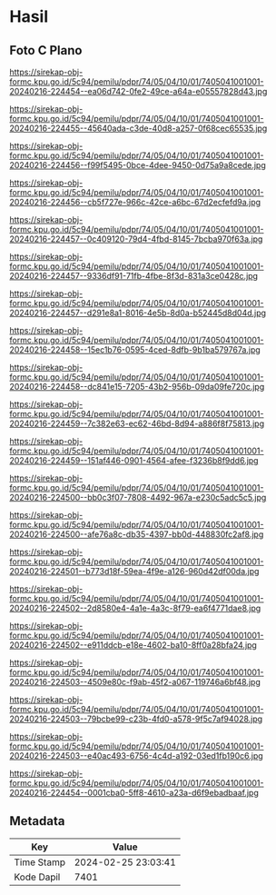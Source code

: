 # Hasil

## Foto C Plano

https://sirekap-obj-formc.kpu.go.id/5c94/pemilu/pdpr/74/05/04/10/01/7405041001001-20240216-224454--ea06d742-0fe2-49ce-a64a-e05557828d43.jpg

https://sirekap-obj-formc.kpu.go.id/5c94/pemilu/pdpr/74/05/04/10/01/7405041001001-20240216-224455--45640ada-c3de-40d8-a257-0f68cec65535.jpg

https://sirekap-obj-formc.kpu.go.id/5c94/pemilu/pdpr/74/05/04/10/01/7405041001001-20240216-224456--f99f5495-0bce-4dee-9450-0d75a9a8cede.jpg

https://sirekap-obj-formc.kpu.go.id/5c94/pemilu/pdpr/74/05/04/10/01/7405041001001-20240216-224456--cb5f727e-966c-42ce-a6bc-67d2ecfefd9a.jpg

https://sirekap-obj-formc.kpu.go.id/5c94/pemilu/pdpr/74/05/04/10/01/7405041001001-20240216-224457--0c409120-79d4-4fbd-8145-7bcba970f63a.jpg

https://sirekap-obj-formc.kpu.go.id/5c94/pemilu/pdpr/74/05/04/10/01/7405041001001-20240216-224457--9336df91-71fb-4fbe-8f3d-831a3ce0428c.jpg

https://sirekap-obj-formc.kpu.go.id/5c94/pemilu/pdpr/74/05/04/10/01/7405041001001-20240216-224457--d291e8a1-8016-4e5b-8d0a-b52445d8d04d.jpg

https://sirekap-obj-formc.kpu.go.id/5c94/pemilu/pdpr/74/05/04/10/01/7405041001001-20240216-224458--15ec1b76-0595-4ced-8dfb-9b1ba579767a.jpg

https://sirekap-obj-formc.kpu.go.id/5c94/pemilu/pdpr/74/05/04/10/01/7405041001001-20240216-224458--dc841e15-7205-43b2-956b-09da09fe720c.jpg

https://sirekap-obj-formc.kpu.go.id/5c94/pemilu/pdpr/74/05/04/10/01/7405041001001-20240216-224459--7c382e63-ec62-46bd-8d94-a886f8f75813.jpg

https://sirekap-obj-formc.kpu.go.id/5c94/pemilu/pdpr/74/05/04/10/01/7405041001001-20240216-224459--151af446-0901-4564-afee-f3236b8f9dd6.jpg

https://sirekap-obj-formc.kpu.go.id/5c94/pemilu/pdpr/74/05/04/10/01/7405041001001-20240216-224500--bb0c3f07-7808-4492-967a-e230c5adc5c5.jpg

https://sirekap-obj-formc.kpu.go.id/5c94/pemilu/pdpr/74/05/04/10/01/7405041001001-20240216-224500--afe76a8c-db35-4397-bb0d-448830fc2af8.jpg

https://sirekap-obj-formc.kpu.go.id/5c94/pemilu/pdpr/74/05/04/10/01/7405041001001-20240216-224501--b773d18f-59ea-4f9e-a126-960d42df00da.jpg

https://sirekap-obj-formc.kpu.go.id/5c94/pemilu/pdpr/74/05/04/10/01/7405041001001-20240216-224502--2d8580e4-4a1e-4a3c-8f79-ea6f4771dae8.jpg

https://sirekap-obj-formc.kpu.go.id/5c94/pemilu/pdpr/74/05/04/10/01/7405041001001-20240216-224502--e911ddcb-e18e-4602-ba10-8ff0a28bfa24.jpg

https://sirekap-obj-formc.kpu.go.id/5c94/pemilu/pdpr/74/05/04/10/01/7405041001001-20240216-224503--4509e80c-f9ab-45f2-a067-119746a6bf48.jpg

https://sirekap-obj-formc.kpu.go.id/5c94/pemilu/pdpr/74/05/04/10/01/7405041001001-20240216-224503--79bcbe99-c23b-4fd0-a578-9f5c7af94028.jpg

https://sirekap-obj-formc.kpu.go.id/5c94/pemilu/pdpr/74/05/04/10/01/7405041001001-20240216-224503--e40ac493-6756-4c4d-a192-03ed1fb190c6.jpg

https://sirekap-obj-formc.kpu.go.id/5c94/pemilu/pdpr/74/05/04/10/01/7405041001001-20240216-224454--0001cba0-5ff8-4610-a23a-d6f9ebadbaaf.jpg


## Metadata

| Key        | Value               |
| ---------- | ------------------- |
| Time Stamp | 2024-02-25 23:03:41 |
| Kode Dapil | 7401                |



